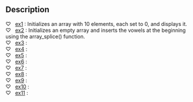 ## Description

♡ &nbsp; [ex1](ex1.php) : Initializes an array with 10 elements, each set to 0, and displays it.  
♡ &nbsp; [ex2](ex2.php) : Initializes an empty array and inserts the vowels at the beginning using the array_splice() function.  
♡ &nbsp; [ex3](ex3.php) :  
♡ &nbsp; [ex4](ex4.php) :  
♡ &nbsp; [ex5](ex5.php) :  
♡ &nbsp; [ex6](ex6.php) :  
♡ &nbsp; [ex7](ex7.php) :  
♡ &nbsp; [ex8](ex8.php) :  
♡ &nbsp; [ex9](ex9.php) :  
♡ &nbsp; [ex10](ex10.php) :  
♡ &nbsp; [ex11](ex11.php) :  
